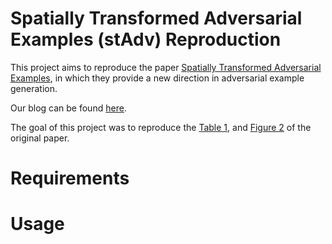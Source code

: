 # Spatially Transformed Adversarial Examples (stAdv) Reproduction

This project aims to reproduce the paper [Spatially Transformed Adversarial Examples](https://arxiv.org/abs/1801.02612),
in which they provide a new direction in adversarial example generation.

Our blog can be found [here](https://medium.com/@henwei1998/8ab4838e448b).

The goal of this project was to reproduce the [Table 1](table1.png), and [Figure 2](figure2.png) of the original paper.

# Requirements

# Usage
